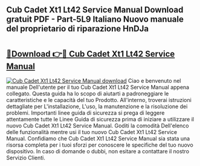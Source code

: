 ## Cub Cadet Xt1 Lt42 Service Manual Download gratuit PDF - Part-5L9 Italiano Nuovo manuale del proprietario di riparazione HnDJa

# <h2><a href="http://dfb62z9.blite.top/?on=Cub+Cadet+Xt1+Lt42+Service+Manual">🔗Download 👉🔴 Cub Cadet Xt1 Lt42 Service Manual</a></h2>

[![Cub Cadet Xt1 Lt42 Service Manual download](https://i.imgur.com/lujVjoI.png)](http://dfb62z9.blite.top/?on=Cub+Cadet+Xt1+Lt42+Service+Manual)
Ciao e benvenuto nel manuale Dell'utente per il tuo Cub Cadet Xt1 Lt42 Service Manual appena collegato. Questa guida ha lo scopo di aiutarti a padroneggiare le caratteristiche e le capacità del tuo Prodotto. All'interno, troverai istruzioni dettagliate per L'installazione, L'uso, la manutenzione e la risoluzione dei problemi. Importanti linee guida di sicurezza si prega di leggere attentamente tutte le Linee Guida di sicurezza prima di iniziare a utilizzare il nuovo Cub Cadet Xt1 Lt42 Service Manual. Goditi la comodità Dell'elenco delle funzionalità mentre usi il tuo nuovo Cub Cadet Xt1 Lt42 Service Manual. Confidiamo che Cub Cadet Xt1 Lt42 Service Manual sia stata una risorsa completa per i tuoi sforzi per conoscere le specifiche del tuo nuovo dispositivo. In caso di domande o dubbi, non esitare a contattare il nostro Servizio Clienti.
